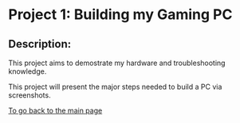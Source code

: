# Project 1: Building my Gaming PC

## Description:
This project aims to demostrate my hardware and troubleshooting knowledge.

This project will present the major steps needed to build a PC via screenshots.

[To go back to the main page](../index.md)


